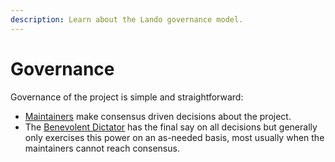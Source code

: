 ```yaml
---
description: Learn about the Lando governance model.
---
```


# Governance

Governance of the project is simple and straightforward:

  * [Maintainers](./roles.md#maintainers) make consensus driven decisions about the project.
  * The [Benevolent Dictator](./roles.md#benevolent-dictator) has the final say on all decisions but generally only exercises this power on an as-needed basis, most usually when the maintainers cannot reach consensus.
